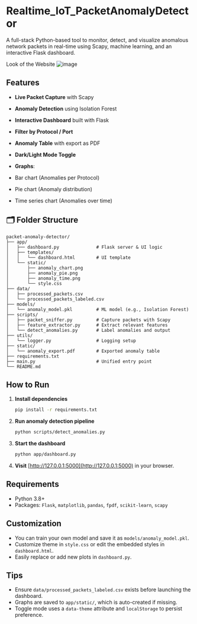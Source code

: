 # Realtime_IoT_PacketAnomalyDetector

A full-stack Python-based tool to monitor, detect, and visualize anomalous network packets in real-time using Scapy, machine learning, and an interactive Flask dashboard.

Look of the Website
![image](https://github.com/user-attachments/assets/ad802f22-b293-4918-8645-89e1022ed740)


## Features

*  **Live Packet Capture** with Scapy
*  **Anomaly Detection** using Isolation Forest
*  **Interactive Dashboard** built with Flask
*  **Filter by Protocol / Port**
*  **Anomaly Table** with export as PDF
*  **Dark/Light Mode Toggle**
*  **Graphs**:

  * Bar chart (Anomalies per Protocol)
  * Pie chart (Anomaly distribution)
  * Time series chart (Anomalies over time)

## 🗂 Folder Structure

```
packet-anomaly-detector/
├── app/
│   ├── dashboard.py              # Flask server & UI logic
│   ├── templates/
│   │   └── dashboard.html        # UI template
│   └── static/
│       ├── anomaly_chart.png
│       ├── anomaly_pie.png
│       ├── anomaly_time.png
│       └── style.css
├── data/
│   ├── processed_packets.csv
│   └── processed_packets_labeled.csv
├── models/
│   └── anomaly_model.pkl         # ML model (e.g., Isolation Forest)
├── scripts/
│   ├── packet_sniffer.py         # Capture packets with Scapy
│   ├── feature_extractor.py      # Extract relevant features
│   └── detect_anomalies.py       # Label anomalies and output
├── utils/
│   └── logger.py                 # Logging setup
├── static/
│   └── anomaly_export.pdf        # Exported anomaly table
├── requirements.txt
├── main.py                       # Unified entry point
└── README.md
```

##  How to Run

1. **Install dependencies**

   ```bash
   pip install -r requirements.txt
   ```

2. **Run anomaly detection pipeline**

   ```bash
   python scripts/detect_anomalies.py
   ```

3. **Start the dashboard**

   ```bash
   python app/dashboard.py
   ```

4. **Visit** [http://127.0.0.1:5000](http://127.0.0.1:5000) in your browser.

##  Requirements

* Python 3.8+
* Packages: `Flask`, `matplotlib`, `pandas`, `fpdf`, `scikit-learn`, `scapy`

##  Customization

* You can train your own model and save it as `models/anomaly_model.pkl`.
* Customize theme in `style.css` or edit the embedded styles in `dashboard.html`.
* Easily replace or add new plots in `dashboard.py`.

##  Tips

* Ensure `data/processed_packets_labeled.csv` exists before launching the dashboard.
* Graphs are saved to `app/static/`, which is auto-created if missing.
* Toggle mode uses a `data-theme` attribute and `localStorage` to persist preference.
